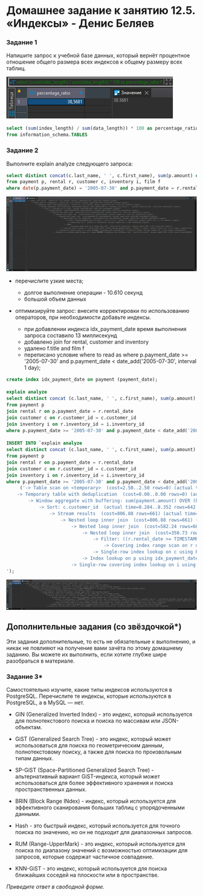 # Домашнее задание к занятию 12.5. «Индексы» - Денис Беляев

### Задание 1

Напишите запрос к учебной базе данных, который вернёт процентное отношение общего размера всех индексов к общему размеру всех таблиц.

![](https://github.com/sdsdsL/12-05/blob/main/img/1.png)

```sql
select (sum(index_length) / sum(data_length)) * 100 as percentage_ratio
from information_schema.TABLES
```

### Задание 2

Выполните explain analyze следующего запроса:
```sql
select distinct concat(c.last_name, ' ', c.first_name), sum(p.amount) over (partition by c.customer_id, f.title)
from payment p, rental r, customer c, inventory i, film f
where date(p.payment_date) = '2005-07-30' and p.payment_date = r.rental_date and r.customer_id = c.customer_id and i.inventory_id = r.inventory_id
```

![](https://github.com/sdsdsL/12-05/blob/main/img/2_1.png)

- перечислите узкие места;
   - долгое выполнение операции - 10.610 секунд
   - большой объем данных
  
- оптимизируйте запрос: внесите корректировки по использованию операторов, при необходимости добавьте индексы.
   - при добавлении индекса idx_payment_date время выполнения запроса составило 13 миллисекунд
   - добавлено join for rental, customer and inventory
   - удалено f.title and film f
   - переписано условие where to read as where p.payment_date >= '2005-07-30' and p.payment_date < date_add('2005-07-30', interval 1 day);

```sql
create index idx_payment_date on payment (payment_date);

explain analyze 
select distinct concat (c.last_name, ' ', c.first_name), sum(p.amount) over (partition by c.customer_id)
from payment p
join rental r on p.payment_date = r.rental_date
join customer c on r.customer_id = c.customer_id
join inventory i on r.inventory_id = i.inventory_id
where p.payment_date >= '2005-07-30' and p.payment_date < date_add('2005-07-30', interval 1 day);

INSERT INTO `explain analyze 
select distinct concat (c.last_name, ' ', c.first_name), sum(p.amount) over (partition by c.customer_id)
from payment p
join rental r on p.payment_date = r.rental_date
join customer c on r.customer_id = c.customer_id
join inventory i on r.inventory_id = i.inventory_id
where p.payment_date >= '2005-07-30' and p.payment_date < date_add('2005-07-30', interval 1 day)` (`EXPLAIN`) VALUES
	 ('-> Table scan on <temporary>  (cost=2.50..2.50 rows=0) (actual time=9.820..9.862 rows=391 loops=1)
    -> Temporary table with deduplication  (cost=0.00..0.00 rows=0) (actual time=9.819..9.819 rows=391 loops=1)
        -> Window aggregate with buffering: sum(payment.amount) OVER (PARTITION BY c.customer_id )   (actual time=8.311..9.579 rows=642 loops=1)
            -> Sort: c.customer_id  (actual time=8.284..8.352 rows=642 loops=1)
                -> Stream results  (cost=806.88 rows=661) (actual time=0.082..7.929 rows=642 loops=1)
                    -> Nested loop inner join  (cost=806.88 rows=661) (actual time=0.076..7.382 rows=642 loops=1)
                        -> Nested loop inner join  (cost=582.24 rows=661) (actual time=0.070..6.038 rows=642 loops=1)
                            -> Nested loop inner join  (cost=350.73 rows=634) (actual time=0.049..2.411 rows=634 loops=1)
                                -> Filter: ((r.rental_date >= TIMESTAMP''2005-07-30 00:00:00'') and (r.rental_date < <cache>((''2005-07-30'' + interval 1 day))))  (cost=128.83 rows=634) (actual time=0.032..0.828 rows=634 loops=1)
                                    -> Covering index range scan on r using rental_date over (''2005-07-30 00:00:00'' <= rental_date < ''2005-07-31 00:00:00'')  (cost=128.83 rows=634) (actual time=0.027..0.585 rows=634 loops=1)
                                -> Single-row index lookup on c using PRIMARY (customer_id=r.customer_id)  (cost=0.25 rows=1) (actual time=0.002..0.002 rows=1 loops=634)
                            -> Index lookup on p using idx_payment_date (payment_date=r.rental_date)  (cost=0.26 rows=1) (actual time=0.004..0.005 rows=1 loops=634)
                        -> Single-row covering index lookup on i using PRIMARY (inventory_id=r.inventory_id)  (cost=0.24 rows=1) (actual time=0.002..0.002 rows=1 loops=642)
');
```

![](https://github.com/sdsdsL/12-05/blob/main/img/2_2.png)

## Дополнительные задания (со звёздочкой*)
Эти задания дополнительные, то есть не обязательные к выполнению, и никак не повлияют на получение вами зачёта по этому домашнему заданию. Вы можете их выполнить, если хотите глубже шире разобраться в материале.

### Задание 3*

Самостоятельно изучите, какие типы индексов используются в PostgreSQL. Перечислите те индексы, которые используются в PostgreSQL, а в MySQL — нет.

- GIN (Generalized Inverted Index) - это индекс, который используется для полнотекстового поиска и поиска по массивам или JSON-объектам.

- GiST (Generalized Search Tree) - это индекс, который может использоваться для поиска по геометрическим данным, полнотекстовому поиску, а также для поиска по произвольным типам данных.

- SP-GiST (Space-Partitioned Generalized Search Tree) - альтернативный вариант GiST-индекса, который может использоваться для более эффективного хранения и поиска пространственных данных.

- BRIN (Block Range INdex) - индекс, который используется для эффективного сканирования больших таблиц с упорядоченными данными.

- Hash - это быстрый индекс, который используется для точного поиска по значению, но он не подходит для диапазонных запросов.

- RUM (Range-UpperMark) - это индекс, который используется для поиска по диапазону значений с возможностью оптимизации для запросов, которые содержат частичное совпадение.

- KNN-GiST - это индекс, который используется для поиска ближайших соседей на плоскости или в пространстве.

*Приведите ответ в свободной форме.*
